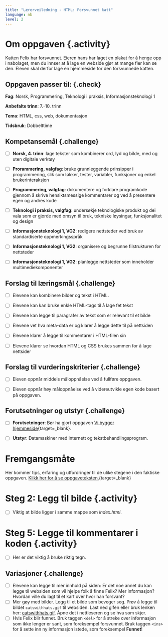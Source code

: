 ```yaml
---
title: "Lærerveiledning - HTML: Forsvunnet katt"
language: nb
level: 2
---
```


# Om oppgaven {.activity}
Katten Felix har forsvunnet. Eieren hans har laget en plakat for å henge opp i nabolaget, men du innser at å lage en webside gjør at mange fler kan se den. Eleven skal derfor lage en hjemmeside for den forsvunnede katten.

## Oppgaven passer til: {.check}
 __Fag__: Norsk, Programmering, Teknologi i praksis, Informasjonsteknologi 1

__Anbefalte trinn__: 7.-10. trinn

__Tema__: HTML, css, web, dokumentasjon

__Tidsbruk__: Dobbelttime


## Kompetansemål {.challenge}

- [ ]  __Norsk, 4. trinn__: lage tekster som kombinerer ord, lyd og bilde, med og uten digitale verktøy
- [ ] __Prorammering, valgfag__: bruke grunnleggende prinsipper i programmering, slik som løkker, tester, variabler, funksjoner og enkel brukerinteraksjon
- [ ] __Programmering, valgfag__: dokumentere og forklare programkode gjennom å skrive hensiktsmessige kommentarer og ved å presentere egen og andres kode
- [ ] __Teknologi i praksis, valgfag__: undersøkje teknologiske produkt og dei vala som er gjorde med omsyn til bruk, tekniske løysingar, funksjonalitet og design

- [ ] __Informasjonsteknologi 1, VG2__: redigere nettsteder ved bruk av standardiserte oppmerkingsspråk
- [ ] __Informasjonsteknologi 1, VG2__: organisere og begrunne filstrukturen for nettsteder
- [ ] __Informasjonsteknologi 1, VG2__: planlegge nettsteder som inneholder multimediekomponenter

## Forslag til læringsmål {.challenge}

- [ ] Elevene kan kombinere bilder og tekst i HTML.
- [ ] Elevene kan kan bruke enkle HTML-tags til å lage fet tekst
- [ ] Elevene kan legge til paragrafer av tekst som er relevant til et bilde
- [ ] Elevene vet hva meta-data er og klarer å legge dette til på nettsiden
- [ ] Elevene klarer å legge til kommentarer i HTML-filen sin
- [ ] Elevene klarer se hvordan HTML og CSS brukes sammen for å lage nettsider


## Forslag til vurderingskriterier {.challenge}

- [ ] Eleven oppnår middels måloppnåelse ved å fullføre oppgaven.
- [ ] Eleven oppnår høy måloppnåelse ved å videreutvikle egen kode basert på oppgaven.



## Forutsetninger og utstyr {.challenge}
- [ ]  __Forutsetninger__: Bør ha gjort oppgaven [Vi bygger hjemmeside](../en_hjemmeside/en_hjemmeside.html){target=_blank}.

- [ ]  __Utstyr__: Datamaskiner med internett og tekstbehandlingsprogram.



# Fremgangsmåte
Her kommer tips, erfaring og utfordringer til de ulike stegene i den faktiske oppgaven. [Klikk her for å se oppgaveteksten.](../forsvunnet_katt/forsvunnet_katt.html){target=_blank}

# Steg 2: Legg til bilde {.activity}
- [ ] Viktig at bilde ligger i samme mappe som _index.html_.

# Steg 5: Legge til kommentarer i koden {.activity}
- [ ]  Her er det viktig å bruke riktig tegn.


## Variasjoner {.challenge}
- [ ]  Elevene kan legge til mer innhold på siden: Er det noe annet du kan legge til websiden som vil hjelpe folk å finne Felix? Mer informasjon? Hvordan ville du lagt til et kart over hvor han forsvant?
- [ ] Mer gøy med bilder. Legg til et bilde som beveger seg. Prøv å legge til bildet `catswithhats.gif` til websiden. Last ned gifen eller bruk lenken her: [catswithhats.gif](../forsvunnet_katt/ressurser/catswithhats.gif). Åpne det i nettleseren og se hva som skjer.
- [ ] Hvis Felix blir funnet. Bruk taggen `<del>` for å streke over informasjon som ikke lenger er sant, som foreksempel forsvunnet. Bruk taggen `<ins>` for å sette inn ny informasjon istede, som foreksempel __Funnet__!
